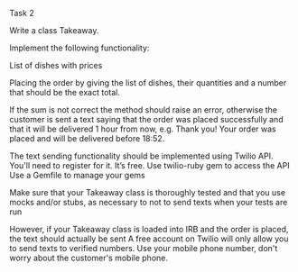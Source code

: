 Task 2

Write a class Takeaway.

Implement the following functionality:
  
  List of dishes with prices

  Placing the order by giving the list of dishes, their quantities and a number that should be the exact total.

  If the sum is not correct the method should raise an error, otherwise the customer is sent a text saying that the 
  order was placed successfully and that it will be delivered 1 hour from now, e.g. Thank you! Your order was placed 
  and will be delivered before 18:52.

  The text sending functionality should be implemented using Twilio API. You'll need to register for it. It’s free.
  Use twilio-ruby gem to access the API
  Use a Gemfile to manage your gems

  Make sure that your Takeaway class is thoroughly tested and that you use mocks and/or stubs, as necessary to not 
  to send texts when your tests are run

  However, if your Takeaway class is loaded into IRB and the order is placed, the text should actually be sent
  A free account on Twilio will only allow you to send texts to verified numbers. Use your mobile phone number, 
  don't worry about the customer's mobile phone.

